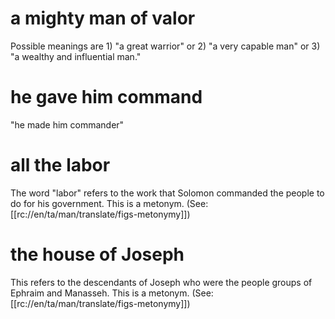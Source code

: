 # a mighty man of valor

Possible meanings are 1) "a great warrior" or 2) "a very capable man" or 3) "a wealthy and influential man."

# he gave him command

"he made him commander"

# all the labor

The word "labor" refers to the work that Solomon commanded the people to do for his government. This is a metonym. (See: [[rc://en/ta/man/translate/figs-metonymy]])

# the house of Joseph

This refers to the descendants of Joseph who were the people groups of Ephraim and Manasseh. This is a metonym. (See: [[rc://en/ta/man/translate/figs-metonymy]])

